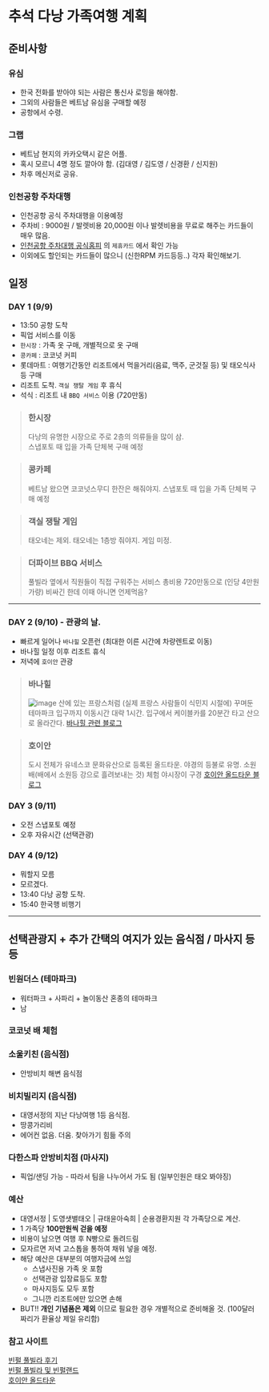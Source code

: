 # 추석 다낭 가족여행 계획

## 준비사항

### 유심

* 한국 전화를 받아야 되는 사람은 통신사 로밍을 해야함.
* 그외의 사람들은 베트남 유심을 구매할 예정
* 공항에서 수령.

### 그랩

* 베트남 현지의 카카오택시 같은 어플.
* 혹시 모르니 4명 정도 깔아야 함. (김대영 / 김도영 / 신경환 / 신지원)
* 차후 메신저로 공유.

### 인천공항 주차대행

* 인천공항 공식 주차대행을 이용예정
* 주차비 : 9000원 / 발렛비용 20,000원 이나 발렛비용을 무료로 해주는 카드들이 매우 많음.
* [인천공항 주차대행 공식홈피](https://valet.hiparking.co.kr/main) 의 `제휴카드` 에서 확인 가능
* 이외에도 할인되는 카드들이 많으니 (신한RPM 카드등등..) 각자 확인해보기.

## 일정



### DAY 1 (9/9)

* 13:50 공항 도착
* 픽업 서비스를 이동
* `한시장` : 가족 옷 구매, 개별적으로 옷 구매
* `콩카페` : 코코넛 커피
* 롯데마트 : 여행기간동안 리조트에서 먹을거리(음료, 맥주, 군것질 등) 및 태오식사 등 구매
* 리조트 도착. `객실 쟁탈 게임` 후 휴식
* 석식 : 리조트 내 `BBQ 서비스` 이용 (720만동)

> ### 한시장
> 다낭의 유명한 시장으로 주로 2층의 의류들을 많이 삼.  
> 스냅포토 때 입을 가족 단체복 구매 예정
  
> ### 콩카페
> 베트남 왔으면 코코넛스무디 한잔은 해줘야지.
> 스냅포토 때 입을 가족 단체복 구매 예정

> ### 객실 쟁탈 게임
> 태오네는 제외. 태오네는 1층방 줘야지.
> 게임 미정.

> ### 더파이브 BBQ 서비스
> 풀빌라 옆에서 직원들이 직접 구워주는 서비스
> 총비용 720만동으로 (인당 4만원가량) 비싸긴 한데
> 이때 아니면 언제먹음?

---

### DAY 2 (9/10) - 관광의 날.

* 빠르게 일어나 `바나힐` 오픈런 (최대한 이른 시간에 차량렌트로 이동)
* 바나힐 일정 이후 리조트 휴식
* 저녁에 `호이안` 관광

> ### 바나힐
> ![image](https://user-images.githubusercontent.com/76562946/184303611-44b81253-fde6-44a2-a8f4-e9209f295216.png)
> 산에 있는 프랑스처럼 (실제 프랑스 사람들이 식민지 시절에) 꾸며둔  테마파크
> 입구까지 이동시간 대략 1시간.
> 입구에서 케이블카를 20분간 타고 산으로 올라간다.
> [바나힐 관련 블로그](https://blog.naver.com/jeju8253/222714191983)

> ### 호이안
> 도시 전체가 유네스코 문화유산으로 등록된 올드타운.
> 야경의 등불로 유명. 소원배(배에서 소원등 강으로 흘려보내는 것) 체험
> 야시장이 구경
> [호이안 올드타운 블로그](https://blog.naver.com/heart-en/222695403720) 

### DAY 3 (9/11)

* 오전 스냅포토 예정
* 오후 자유시간 (선택관광)


### DAY 4 (9/12)

* 뭐할지 모름
* 모르겠다.
* 13:40 다낭 공항 도착.
* 15:40 한국행 비행기


---

## 선택관광지 + 추가 간택의 여지가 있는 음식점 / 마사지 등등

### 빈원더스 (테마파크)
* 워터파크 + 사파리 + 놀이동산 혼종의 테마파크
* 남

### 코코넛 배 체험

### 소울키친 (음식점)
 * 안방비치 해변 음식점

### 비치빌리지 (음식점)
 * 대영서정의 지난 다낭여행 1등 음식점.
 * 땅콩가리비
 * 에어컨 없음. 더움. 찾아가기 힘듦 주의

### 다한스파 안방비치점 (마사지)
 * 픽업/샌딩 가능 - 따라서 팀을 나누어서 가도 됨 (일부인원은 태오 봐야징)



### 예산

* 대영서정 | 도영샛별태오 | 규태윤아숙희 | 순용경환지원 각 가족당으로 계산.
* 1 가족당 **100만원씩 걷을 예정**
* 비용이 남으면 여행 후 N빵으로 돌려드림
* 모자르면 저녁 고스톱을 통하여 채워 넣을 예정.
* 해당 예산은 대부분의 여행자금에 쓰임 
  * 스냅사진용 가족 옷 포함
  * 선택관광 입장료등도 포함
  * 마사지등도 모두 포함
  * 그니깐 리조트에만 있으면 손해
* BUT!! **개인 기념품은 제외** 이므로 필요한 경우 개별적으로 준비해올 것. (100달러 짜리가 환율상 제일 유리함)


### 참고 사이트
[빈펄 풀빌라 후기](https://blog.naver.com/hi-jung2000/222412960839)   
[빈펄 풀빌라 및 빈펄랜드](https://blog.naver.com/lhszli23/222441034074)   
[호이안 올드타운](https://blog.naver.com/mmm7962/222282249136)   

